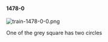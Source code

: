 #### 1478-0
![train-1478-0-0.png](https://github.com/lil-lab/nlvr/raw/master/nlvr/train/images/47/train-1478-0-0.png "train-1478-0-0.png")

One of the grey square has two circles